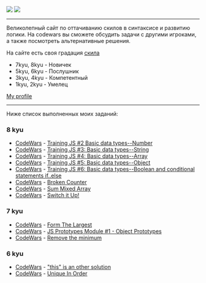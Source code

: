 ![](https://www.codewars.com/assets/logos/logo-square-red-big-c74ae0e7a89b33acd3beb1f08229630391934650e3bbd30ddc40e8be5bbfc71e.png)
![](https://images.app.goo.gl/rvjEBYevT7VEBHMr9)

---

Великолепный сайт по оттачиванию скилов в синтаксисе и развитию логики. На codewars вы сможете обсудить задачи с другими игроками, а также посмотреть альтернативные решения.

На сайте есть своя градация [скила](https://www.codewars.com/about)

- 7kyu, 8kyu - Новичек
- 5kyu, 6kyu - Послушник
- 3kyu, 4kyu - Компетентный
- 1kyu, 2kyu - Умелец

[My profile](https://www.codewars.com/users/Rubis-7)

---

Ниже список выполненных моих заданий:

### <a name="8kyu">8 kyu</a>
  * [CodeWars](https://www.codewars.com/kata/571edd157e8954bab500032d) - [Training JS #2 Basic data types--Number](./SolutionsJS/8kyu/TrainingJS2BasicDataTypesNumber.js)
  * [CodeWars](https://www.codewars.com/kata/571edea4b625edcb51000d8e) - [Training JS #3: Basic data types--String](./SolutionsJS/8kyu/TrainingJS3BasicDataTypesString.js)
  * [CodeWars](https://www.codewars.com/kata/571effabb625ed9b0600107a) - [Training JS #4: Basic data types--Array](./SolutionsJS/8kyu/TrainingJS4BasicDataTypesArray.js)
  * [CodeWars](https://www.codewars.com/kata/571f1eb77e8954a812000837) - [Training JS #5: Basic data types--Object](./SolutionsJS/8kyu/TrainingJS5BasicDataTypesObject.js)
  * [CodeWars](https://www.codewars.com/kata/571f832f07363d295d001ba8) - [Training JS #6: Basic data types--Boolean and conditional statements if..else](./SolutionsJS/8kyu/TrainingJS6BasicDataTypesBooleanAndConditionalStatementsIfElse.js)
  * [CodeWars](https://www.codewars.com/kata/526471539d52735c620000c6/javascript) - [Broken Counter](./SolutionsJS/8kyu/BrokenCounter.js)
  * [CodeWars](https://www.codewars.com/kata/57eaeb9578748ff92a000009/javascript) - [Sum Mixed Array](./SolutionsJS/8kyu/SumMixedArray.js)
  * [CodeWars](https://www.codewars.com/kata/5808dcb8f0ed42ae34000031/javascript) - [Switch it Up!](./SolutionsJS/8kyu/SwitchItUp!.js)
### <a name="7kyu">7 kyu</a>
  * [CodeWars](https://www.codewars.com/kata/5a4ea304b3bfa89a9900008e/javascript) - [Form The Largest](./SolutionsJS/7kyu/FormTheLargest.js)
  * [CodeWars](https://www.codewars.com/kata/557e508a47c7e9adf9000062/javascript) - [JS Prototypes Module #1 - Object Prototypes](./SolutionsJS/7kyu/JSPrototypesModule1ObjectPrototypes.js)
  * [CodeWars](https://www.codewars.com/kata/563cf89eb4747c5fb100001b) - [Remove the minimum](./SolutionsJS/7kyu/RemoveTheMinimum.js)
  ### <a name="6kyu">6 kyu</a>
  * [CodeWars](https://www.codewars.com/kata/54834b3559e638b39d0009a2/solutions/javascript) - ["this" is an other solution](./SolutionsJS/6kyu/thisIsAnOtherSolution.js)
  * [CodeWars](https://www.codewars.com/kata/54e6533c92449cc251001667/train/javascript) - [Unique In Order](./SolutionsJS/6kyu/UniqueInOrder.js)
